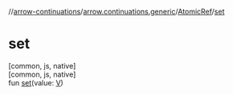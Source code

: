 //[arrow-continuations](../../../index.md)/[arrow.continuations.generic](../index.md)/[AtomicRef](index.md)/[set](set.md)

# set

[common, js, native]\
[common, js, native]\
fun [set](set.md)(value: [V](index.md))
